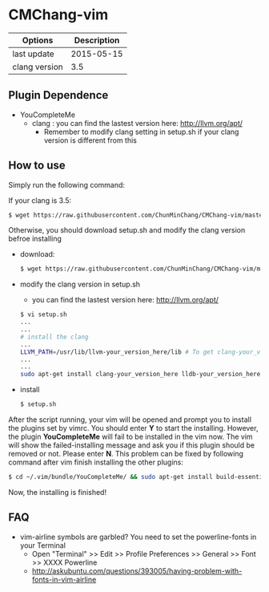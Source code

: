 # CMChang-vim

| Options         | Description |
| --------------- | ----------- |
| last update     | 2015-05-15  |
| clang version   | 3.5         |


## Plugin Dependence
- YouCompleteMe 
  - clang : you can find the lastest version here: http://llvm.org/apt/
    - Remember to modify clang setting in setup.sh if your clang version is different from this

## How to use
Simply run the following command:

If your clang is 3.5:
```bash
$ wget https://raw.githubusercontent.com/ChunMinChang/CMChang-vim/master/setup.sh && bash setup.sh
```
Otherwise, you should download setup.sh and modify the clang version befroe installing
- download:
  ```bash
  $ wget https://raw.githubusercontent.com/ChunMinChang/CMChang-vim/master/setup.sh
  ```

- modify the clang version in setup.sh
  - you can find the lastest version here: http://llvm.org/apt/
  ```bash
  $ vi setup.sh
  ...
  ...
  # install the clang
  ...
  LLVM_PATH=/usr/lib/llvm-your_version_here/lib # To get clang-your_version_here
  ...
  ...
  sudo apt-get install clang-your_version_here lldb-your_version_here -y
  
  ```
  
- install
  ```bash
  $ setup.sh
  ```

After the script running, your vim will be opened and prompt you to install the plugins set by vimrc. You should enter **Y** to start the installing. However, the plugin **YouCompleteMe** will fail to be installed in the vim now. The vim will show the failed-installing message and ask you if this plugin should be removed or not. Please enter **N**. This problem can be fixed by following command after vim finish installing the other plugins:

```bash
$ cd ~/.vim/bundle/YouCompleteMe/ && sudo apt-get install build-essential cmake && sudo apt-get install python-dev && git submodule update --init --recursive && ./install.sh --clang-completer --system-libclang --omnisharp-completer
```
Now, the installing is finished!


## FAQ
- vim-airline symbols are garbled? You need to set the powerline-fonts in your Terminal
  - Open "Terminal" >> Edit >> Profile Preferences >> General >> Font >> XXXX Powerline
  - http://askubuntu.com/questions/393005/having-problem-with-fonts-in-vim-airline
